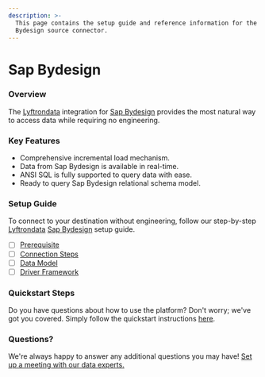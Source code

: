 ```yaml
---
description: >-
  This page contains the setup guide and reference information for the Sap
  Bydesign source connector.
---
```


# Sap Bydesign

### Overview

The [Lyftrondata](https://www.lyftrondata.com/) integration for [Sap Bydesign](None/) provides the most natural way to access data while requiring no engineering.

### Key Features

* Comprehensive incremental load mechanism.
* Data from Sap Bydesign is available in real-time.
* ANSI SQL is fully supported to query data with ease.
* Ready to query Sap Bydesign relational schema model.

### Setup Guide

To connect to your destination without engineering, follow our step-by-step [Lyftrondata](https://www.lyftrondata.com/) [Sap Bydesign](None/) setup guide.

* [ ] [Prerequisite](prerequisite.md)
* [ ] [Connection Steps](connection-steps.md)
* [ ] [Data Model](data-model/erd.md)
* [ ] [Driver Framework](driver-framework/)

### Quickstart Steps

Do you have questions about how to use the platform? Don't worry; we've got you covered. Simply follow the quickstart instructions [here](../../).

### Questions? <a href="#questions" id="questions"></a>

We're always happy to answer any additional questions you may have! [Set up a meeting with our data experts.](https://www.lyftrondata.com/book-a-meeting/)
